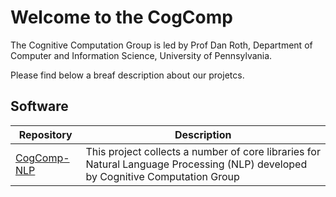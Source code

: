 # Welcome to the CogComp 
The Cognitive Computation Group is led by Prof Dan Roth, Department of Computer and Information Science, University of Pennsylvania.

Please find below a breaf description about our projetcs.

## Software

| Repository | Description |
|----------|------------|
| [CogComp-NLP](../cogcomp-nlp/) | This project collects a number of core libraries for Natural Language Processing (NLP) developed by Cognitive Computation Group |

